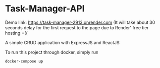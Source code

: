# Task-Manager-API

Demo link: https://task-manager-2913.onrender.com (It will take about 30 seconds delay for the first request to the page due to Render' free tier hosting =(( 

A simple CRUD application with ExpressJS and ReactJS

To run this project through docker, simply run

```
docker-compose up
```
